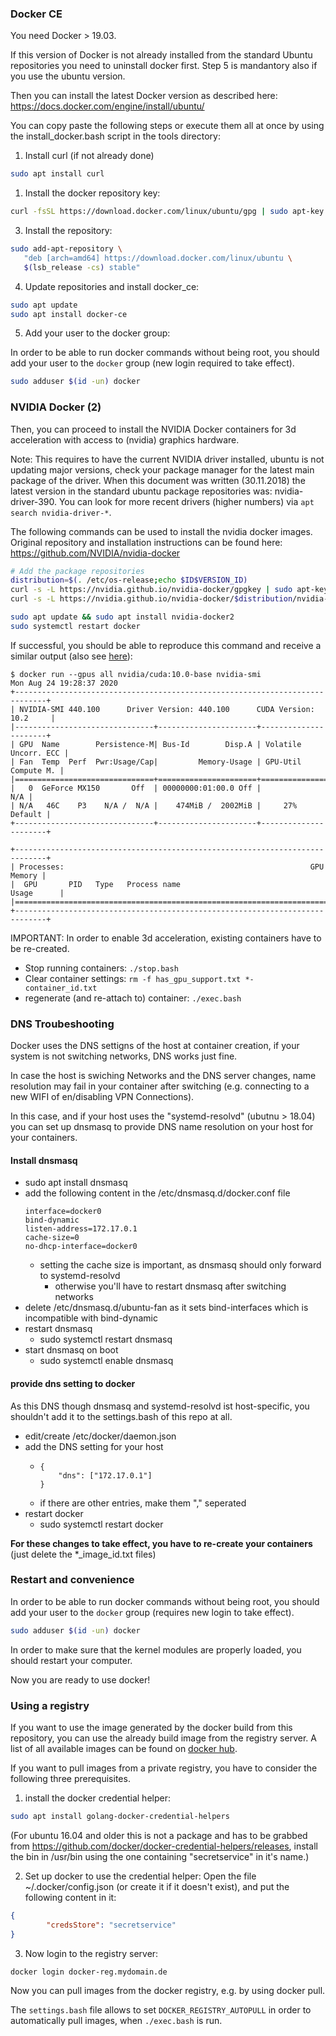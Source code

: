 ### Docker CE

You need Docker > 19.03.

If this version of Docker is not already installed from the standard Ubuntu repositories you need to uninstall docker first. Step 5 is mandantory also if you use the ubuntu version.

Then you can install the latest Docker version as described here: https://docs.docker.com/engine/install/ubuntu/

You can copy paste the following steps or execute them all at once by using the install_docker.bash script in the tools directory:

1. Install curl (if not already done)
```bash
sudo apt install curl
```
1. Install the docker repository key: 
```bash
curl -fsSL https://download.docker.com/linux/ubuntu/gpg | sudo apt-key add -
```
3. Install the repository:
```bash
sudo add-apt-repository \
   "deb [arch=amd64] https://download.docker.com/linux/ubuntu \
   $(lsb_release -cs) stable"
```
4. Update repositories and install docker_ce:
```bash
sudo apt update
sudo apt install docker-ce
```
5. Add your user to the docker group:

In order to be able to run docker commands without being root, you should add your user to the `docker` group (new login required to take effect).
```bash
sudo adduser $(id -un) docker
```

### NVIDIA Docker (2)

Then, you can proceed to install the NVIDIA Docker containers for 3d acceleration with access to (nvidia) graphics hardware.

Note: This requires to have the current NVIDIA driver installed, ubuntu is not updating major versions, check your 
package manager for the latest main package of the driver. When this document was written (30.11.2018) the latest version
in the standard ubuntu package repositories was: nvidia-driver-390. You can look for more recent drivers (higher numbers) via `apt search nvidia-driver-*`.

The following commands can be used to install the nvidia docker images. Original repository and installation instructions can be found
here: https://github.com/NVIDIA/nvidia-docker

```bash
# Add the package repositories
distribution=$(. /etc/os-release;echo $ID$VERSION_ID)
curl -s -L https://nvidia.github.io/nvidia-docker/gpgkey | sudo apt-key add -
curl -s -L https://nvidia.github.io/nvidia-docker/$distribution/nvidia-docker.list | sudo tee /etc/apt/sources.list.d/nvidia-docker.list

sudo apt update && sudo apt install nvidia-docker2
sudo systemctl restart docker
```

If successful, you should be able to reproduce this command and receive a similar output (also see [here](https://github.com/NVIDIA/nvidia-docker#usage)):

    $ docker run --gpus all nvidia/cuda:10.0-base nvidia-smi
    Mon Aug 24 19:28:37 2020       
    +-----------------------------------------------------------------------------+
    | NVIDIA-SMI 440.100      Driver Version: 440.100      CUDA Version: 10.2     |
    |-------------------------------+----------------------+----------------------+
    | GPU  Name        Persistence-M| Bus-Id        Disp.A | Volatile Uncorr. ECC |
    | Fan  Temp  Perf  Pwr:Usage/Cap|         Memory-Usage | GPU-Util  Compute M. |
    |===============================+======================+======================|
    |   0  GeForce MX150       Off  | 00000000:01:00.0 Off |                  N/A |
    | N/A   46C    P3    N/A /  N/A |    474MiB /  2002MiB |     27%      Default |
    +-------------------------------+----------------------+----------------------+

    +-----------------------------------------------------------------------------+
    | Processes:                                                       GPU Memory |
    |  GPU       PID   Type   Process name                             Usage      |
    |=============================================================================|
    +-----------------------------------------------------------------------------+

IMPORTANT: In order to enable 3d acceleration, existing containers have to be re-created.

 * Stop running containers: `./stop.bash`
 * Clear container settings: `rm -f has_gpu_support.txt *-container_id.txt`
 * regenerate (and re-attach to) container: `./exec.bash`

### DNS Troubeshooting

Docker uses the DNS settigns of the host at container creation, if your system is not switching networks, DNS works just fine.

In case the host is swiching Networks and the DNS server changes, name resolution may fail in your container after switching (e.g. connecting to a new WIFI of en/disabling VPN Connections).

In this case, and if your host uses the "systemd-resolvd" (ubutnu > 18.04) you can set up dnsmasq to provide DNS name resolution on your host for your containers.

#### Install dnsmasq

* sudo apt install dnsmasq
* add the following content in the /etc/dnsmasq.d/docker.conf file
  ```
  interface=docker0
  bind-dynamic
  listen-address=172.17.0.1
  cache-size=0
  no-dhcp-interface=docker0
  ```
  * setting the cache size is important, as dnsmasq should only forward to systemd-resolvd
    * otherwise you'll have to restart dnsmasq after switching networks
* delete /etc/dnsmasq.d/ubuntu-fan as it sets bind-interfaces which is incompatible with bind-dynamic
* restart dnsmasq
  * sudo systemctl restart dnsmasq
* start dnsmasq on boot
  * sudo systemctl enable dnsmasq

#### provide dns setting to docker

As this DNS though dnsmasq and systemd-resolvd ist host-specific, you shouldn't add it to the settings.bash of this repo at all.

* edit/create /etc/docker/daemon.json
* add the DNS setting for your host
  * ```
    {
        "dns": ["172.17.0.1"]
    }
    ```
  * if there are other entries, make them "," seperated
* restart docker
  * sudo systemctl restart docker

**For these changes to take effect, you have to re-create your containers** (just delete the *\_image\_id.txt files)


### Restart and convenience 

In order to be able to run docker commands without being root, you should add your user to the `docker` group (requires new login to take effect).
```bash
sudo adduser $(id -un) docker
```

In order to make sure that the kernel modules are properly loaded, you should restart your computer. 

Now you are ready to use docker!

### Using a registry
If you want to use the image generated by the docker build from this repository, you can use the already build image from the registry server. A list of all available images can be found on [docker hub](https://hub.docker.com/u/developmentimage).

If you want to pull images from a private registry, you have to consider the following three prerequisites.

1. install the docker credential helper:
```bash
sudo apt install golang-docker-credential-helpers
```
(For ubuntu 16.04 and older this is not a package and has to be grabbed from https://github.com/docker/docker-credential-helpers/releases, install the bin in /usr/bin using the one containing "secretservice" in it's name.)

2. Set up docker to use the credential helper:
Open the file ~/.docker/config.json (or create it if it doesn't exist), and put the following content in it:
```json
{
        "credsStore": "secretservice"
}
```
3. Now login to the registry server:
```bash
docker login docker-reg.mydomain.de
```
Now you can pull images from the docker registry, e.g. by using docker pull.

The `settings.bash` file allows to set `DOCKER_REGISTRY_AUTOPULL` in order to automatically pull images, when `./exec.bash` is run.
